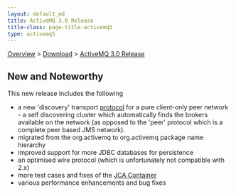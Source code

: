 ```yaml
---
layout: default_md
title: ActiveMQ 3.0 Release 
title-class: page-title-activemq5
type: activemq5
---
```


[Overview](overview) > [Download](download) > [ActiveMQ 3.0 Release](activemq-30-release)

New and Noteworthy
------------------

This new release includes the following

*   a new 'discovery' transport [protocol](FeaturesFeatures/Features/uri-Connectivity/protocols) for a pure client-only peer network - a self discovering cluster which automatically finds the brokers available on the network (as opposed to the 'peer' protocol which is a complete peer based JMS network).
*   migrated from the org.activemq to org.activemq package name hierarchy
*   improved support for more JDBC databases for persistence
*   an optimised wire protocol (which is unfortunately not compatible with 2.x)
*   more test cases and fixes of the [JCA Container](jca-container)
*   various performance enhancements and bug fixes